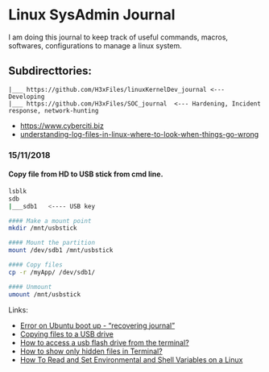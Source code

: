 # Linux SysAdmin Journal
I am doing this journal to keep track of useful commands, macros, softwares, configurations to manage a linux system.


## Subdirecttories:
```
|___ https://github.com/H3xFiles/linuxKernelDev_journal <--- Developing
|___ https://github.com/H3xFiles/SOC_journal  <--- Hardening, Incident response, network-hunting
```


- https://www.cyberciti.biz 
- [understanding-log-files-in-linux-where-to-look-when-things-go-wrong](http://www.lostsaloon.com/technology/understanding-log-files-in-linux-where-to-look-when-things-go-wrong/)


### 15/11/2018

#### Copy file from HD to USB stick from cmd line.

```Bash
lsblk
sdb
|___sdb1   <---- USB key

#### Make a mount point
mkdir /mnt/usbstick

#### Mount the partition
mount /dev/sdb1 /mnt/usbstick

#### Copy files
cp -r /myApp/ /dev/sdb1/

#### Unmount
umount /mnt/usbstick
```

Links:
- [Error on Ubuntu boot up - “recovering journal” ](https://askubuntu.com/questions/924170/error-on-ubuntu-boot-up-recovering-journal)
- [Copying files to a USB drive](https://askubuntu.com/questions/37767/how-to-access-a-usb-flash-drive-from-the-terminal)
- [How to access a usb flash drive from the terminal?](https://askubuntu.com/questions/37767/how-to-access-a-usb-flash-drive-from-the-terminal)
- [How to show only hidden files in Terminal?](https://askubuntu.com/questions/468901/how-to-show-only-hidden-files-in-terminal)
- [How To Read and Set Environmental and Shell Variables on a Linux](https://www.digitalocean.com/community/tutorials/how-to-read-and-set-environmental-and-shell-variables-on-a-linux-vps)
